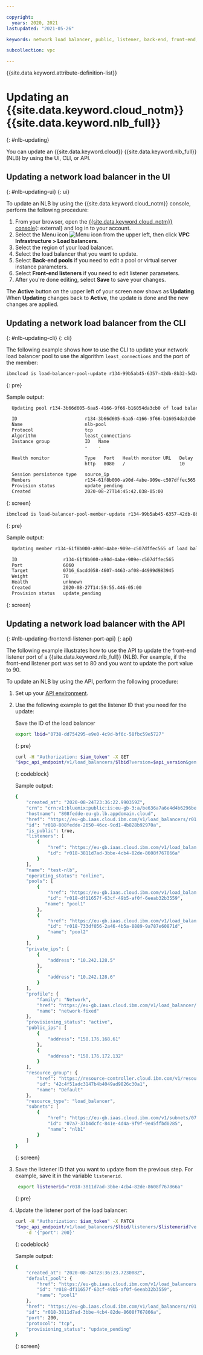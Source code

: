 ```yaml
---

copyright:
  years: 2020, 2021
lastupdated: "2021-05-26"

keywords: network load balancer, public, listener, back-end, front-end, pool, round-robin, weighted, connections, methods, policies, APIs, access, ports, vpc network, update

subcollection: vpc

---
```


{{site.data.keyword.attribute-definition-list}}

# Updating an {{site.data.keyword.cloud_notm}} {{site.data.keyword.nlb_full}}
{: #nlb-updating}

You can update an {{site.data.keyword.cloud}} {{site.data.keyword.nlb_full}} (NLB) by using the UI, CLI, or API.

## Updating a network load balancer in the UI
{: #nlb-updating-ui}
{: ui}

To update an NLB by using the {{site.data.keyword.cloud_notm}} console, perform the following procedure:

1. From your browser, open the [{{site.data.keyword.cloud_notm}} console](/login){: external} and log in to your account.
1. Select the Menu icon ![Menu icon](../../icons/icon_hamburger.svg) from the upper left, then click **VPC Infrastructure > Load balancers**.
1. Select the region of your load balancer.
1. Select the load balancer that you want to update.
1. Select **Back-end pools** if you need to edit a pool or virtual server instance parameters.
1. Select **Front-end listeners** if you need to edit listener parameters.
1. After you're done editing, select **Save** to save your changes.

The **Active** button on the upper left of your screen now shows as **Updating**. When **Updating** changes back to **Active**, the update is done and the new changes are applied.

## Updating a network load balancer from the CLI
{: #nlb-updating-cli}
{: cli}

The following example shows how to use the CLI to update your network load balancer pool to use the algorithm `least_connections` and the port of the member:

```sh
ibmcloud is load-balancer-pool-update r134-99b5ab45-6357-42db-8b32-5d2c8aa62776 r134-3b66d605-6aa5-4166-9f66-b16054da3cb0 --algorithm least_connections
```
{: pre}

Sample output:

```sh
  Updating pool r134-3b66d605-6aa5-4166-9f66-b16054da3cb0 of load balancer r134-99b5ab45-6357-42db-8b32-5d2c8aa62776 under account IBM Cloud Network Services as user test@ibm.com...

  ID                         r134-3b66d605-6aa5-4166-9f66-b16054da3cb0   
  Name                       nlb-pool   
  Protocol                   tcp   
  Algorithm                  least_connections   
  Instance group             ID   Name      
                             -    -      

  Health monitor             Type   Port   Health monitor URL   Delay   Retries   Timeout      
                             http   8080   /                    10      2         5      

  Session persistence type   source_ip   
  Members                    r134-61f8b000-a90d-4abe-909e-c507dffec565   
  Provision status           update_pending   
  Created                    2020-08-27T14:45:42.038-05:00   
```
{: screen}

```sh
ibmcloud is load-balancer-pool-member-update r134-99b5ab45-6357-42db-8b32-5d2c8aa62776 r134-3b66d605-6aa5-4166-9f66-b16054da3cb0 r134-61f8b000-a90d-4abe-909e-c507dffec565 --port 6060
```
{: pre}

Sample output:

```sh
  Updating member r134-61f8b000-a90d-4abe-909e-c507dffec565 of load balancer pool r134-3b66d605-6aa5-4166-9f66-b16054da3cb0 under account IBM Cloud Network Services as user test@ibm.com...

  ID                 r134-61f8b000-a90d-4abe-909e-c507dffec565   
  Port               6060   
  Target             0716_6acdd058-4607-4463-af08-d4999d983945   
  Weight             70   
  Health             unknown   
  Created            2020-08-27T14:59:55.446-05:00   
  Provision status   update_pending   
```
{: screen}

## Updating a network load balancer with the API
{: #nlb-updating-frontend-listener-port-api}
{: api}

The following example illustrates how to use the API to update the front-end listener port of a {{site.data.keyword.nlb_full}} (NLB). For example, if the front-end listener port was set to 80 and you want to update the port value to 90.

To update an NLB by using the API, perform the following procedure:

1. Set up your [API environment](/docs/vpc?topic=vpc-set-up-environment#api-prerequisites-setup).
1. Use the following example to get the listener ID that you need for the update:

   Save the ID of the load balancer

   ```bash
   export lbid="0738-dd754295-e9e0-4c9d-bf6c-58fbc59e5727"
   ```
   {: pre}

   ```bash
   curl -H "Authorization: $iam_token" -X GET
   "$vpc_api_endpoint/v1/load_balancers/$lbid?version=$api_version&generation=2"
   ```
   {: codeblock}

   Sample output:

   ```sh
   {
       "created_at": "2020-08-24T23:36:22.990359Z",
       "crn": "crn:v1:bluemix:public:is:eu-gb-3:a/be636a7a6e4d4b6296bedf669ce8f88::load-balancer:r018-808fedde-2650-46cc-9cd1-4b828b92970a",
       "hostname": "808fedde-eu-gb.lb.appdomain.cloud",
       "href": "https://eu-gb.iaas.cloud.ibm.com/v1/load_balancers/r018-808fedde-2650-46cc-9cd1-4b828b92970a",
       "id": "r018-808fedde-2650-46cc-9cd1-4b828b92970a",
       "is_public": true,
       "listeners": [
           {
               "href": "https://eu-gb.iaas.cloud.ibm.com/v1/load_balancers/r018-808fedde-2650-46cc-9cd1-4b828b92970a/listeners/r018-3811d7ad-3bbe-4cb4-82de-8608f767866a",
               "id": "r018-3811d7ad-3bbe-4cb4-82de-8608f767866a"
           }
       ],
       "name": "test-nlb",
       "operating_status": "online",
       "pools": [
           {
               "href": "https://eu-gb.iaas.cloud.ibm.com/v1/load_balancers/r018-808fedde-2650-46cc-9cd1-4b828b92970a/pools/r018-df11657f-63cf-49b5-af0f-6eeab32b3559",
               "id": "r018-df11657f-63cf-49b5-af0f-6eeab32b3559",
              "name": "pool1"
           },
           {
               "href": "https://eu-gb.iaas.cloud.ibm.com/v1/load_balancers/r018-808fedde-2650-46cc-9cd1-4b828b92970a/pools/r018-733df056-2a46-4b5a-8889-9a787e60871d",
               "id": "r018-733df056-2a46-4b5a-8889-9a787e60871d",
               "name": "pool2"
           }
       ],
       "private_ips": [
           {
               "address": "10.242.128.5"
           },
           {
               "address": "10.242.128.6"
           }
       ],
       "profile": {
           "family": "Network",
           "href": "https://eu-gb.iaas.cloud.ibm.com/v1/load_balancer/profiles/network-fixed",
           "name": "network-fixed"
       },
       "provisioning_status": "active",
       "public_ips": [
           {
               "address": "158.176.168.61"
           },
           {
               "address": "158.176.172.132"
           }
       ],
       "resource_group": {
           "href": "https://resource-controller.cloud.ibm.com/v1/resource_groups/42c4f51adc3147b4b4049ad9826c30a1",
           "id": "42c4f51adc3147b4b4049ad9826c30a1",
           "name": "Default"
       },
       "resource_type": "load_balancer",
       "subnets": [
           {
               "href": "https://eu-gb.iaas.cloud.ibm.com/v1/subnets/07a7-37b4dcfc-841e-4d4a-9f9f-9e45ffbd0285",
               "id": "07a7-37b4dcfc-841e-4d4a-9f9f-9e45ffbd0285",
               "name": "nlb1"
           }
       ]
   }
   ```
   {: screen}

1. Save the listener ID that you want to update from the previous step. For example, save it in the variable `listenerid`.

   ```sh
    export listenerid="r018-3811d7ad-3bbe-4cb4-82de-8608f767866a"
   ```
   {: pre}

1. Update the listener port of the load balancer:

   ```bash
   curl -H "Authorization: $iam_token" -X PATCH
   "$vpc_api_endpoint/v1/load_balancers/$lbid/listeners/$listenerid?version=$api_version&generation=2" \
       -d '{"port": 200}'
   ```
   {: codeblock}

   Sample output:

   ```sh
   {
       "created_at": "2020-08-24T23:36:23.723008Z",
       "default_pool": {
           "href": "https://eu-gb.iaas.cloud.ibm.com/v1/load_balancers/r018-808fedde-2650-46cc-9cd1-4b828b92970a/pools/r018-df11657f-63cf-49b5-af0f-6eeab32b3559",
           "id": "r018-df11657f-63cf-49b5-af0f-6eeab32b3559",
           "name": "pool1"
       },
       "href": "https://eu-gb.iaas.cloud.ibm.com/v1/load_balancers/r018-808fedde-2650-46cc-9cd1-4b828b92970a/listeners/r018-3811d7ad-3bbe-4cb4-82de-8608f767866a",
       "id": "r018-3811d7ad-3bbe-4cb4-82de-8608f767866a",
       "port": 200,
       "protocol": "tcp",
       "provisioning_status": "update_pending"
   }
   ```
   {: screen}
